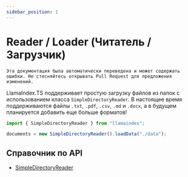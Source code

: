 ```yaml
---
sidebar_position: 1
---
```


# Reader / Loader (Читатель / Загрузчик)

`Эта документация была автоматически переведена и может содержать ошибки. Не стесняйтесь открывать Pull Request для предложения изменений.`

LlamaIndex.TS поддерживает простую загрузку файлов из папок с использованием класса `SimpleDirectoryReader`. В настоящее время поддерживаются файлы `.txt`, `.pdf`, `.csv`, `.md` и `.docx`, а в будущем планируется добавить еще больше форматов!

```typescript
import { SimpleDirectoryReader } from "llamaindex";

documents = new SimpleDirectoryReader().loadData("./data");
```

## Справочник по API

- [SimpleDirectoryReader](../../api/classes/SimpleDirectoryReader.md)
